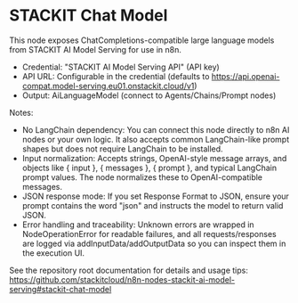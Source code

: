 # STACKIT Chat Model

This node exposes ChatCompletions-compatible large language models from STACKIT AI Model Serving for use in n8n.

- Credential: "STACKIT AI Model Serving API" (API key)
- API URL: Configurable in the credential (defaults to
  <https://api.openai-compat.model-serving.eu01.onstackit.cloud/v1>)
- Output: AiLanguageModel (connect to Agents/Chains/Prompt nodes)

Notes:

- No LangChain dependency: You can connect this node directly to n8n AI nodes or your own logic. It also accepts common LangChain-like prompt shapes but does not require LangChain to be installed.
- Input normalization: Accepts strings, OpenAI-style message arrays, and objects like { input }, { messages }, { prompt }, and typical LangChain prompt values. The node normalizes these to OpenAI-compatible messages.
- JSON response mode: If you set Response Format to JSON, ensure your prompt contains the word "json" and instructs the model to return valid JSON.
- Error handling and traceability: Unknown errors are wrapped in NodeOperationError for readable failures, and all requests/responses are logged via addInputData/addOutputData so you can inspect them in the execution UI.

See the repository root documentation for details and usage tips: <https://github.com/stackitcloud/n8n-nodes-stackit-ai-model-serving#stackit-chat-model>
